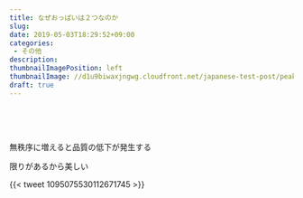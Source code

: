 ```yaml
---
title: なぜおっぱいは２つなのか
slug: 
date: 2019-05-03T18:29:52+09:00
categories: 
 - その他
description: 
thumbnailImagePosition: left
thumbnailImage: //d1u9biwaxjngwg.cloudfront.net/japanese-test-post/peak-140.jpg
draft: true
---
```


<!--more-->

&nbsp;

&nbsp;

無秩序に増えると品質の低下が発生する

限りがあるから美しい

{{< tweet 1095075530112671745 >}}